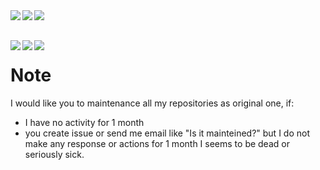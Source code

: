 <a href="https://github.com/sponsors/ROCKTAKEY">
  <img align="left" src="https://img.shields.io/static/v1.svg?label=Sponsor&message=%E2%9D%A4&logo=GitHub&style=flat-square&color=pink" />
</a>
<a href="https://www.patreon.com/rocktakey">
  <img align="left" src="https://img.shields.io/static/v1.svg?label=patreon&message=%E2%9D%A4&logo=patreon&style=flat-square&color=orange" />
</a>
<a href="https://www.amazon.jp/hz/wishlist/ls/19PQEBYE2EL1O?ref_=wl_share">
  <img align="left" src="https://img.shields.io/static/v1.svg?label=Amazon&message=Wishlist&logo=Amazon&style=flat-square&color=blue" />
</a>

<br><br>
<a href="https://github.com/ROCKTAKEY">
  <img align="left" src="https://github-readme-stats.vercel.app/api?username=ROCKTAKEY&show_icons=true&theme=nightowl" />
</a>
<a href="https://github.com/ROCKTAKEY">
  <img align="left" src="https://github-readme-stats.vercel.app/api/top-langs?username=ROCKTAKEY&theme=nightowl" />
</a>
<a href="https://github.com/ROCKTAKEY">
  <img align="left" src="https://github-profile-trophy.vercel.app/?username=ROCKTAKEY&theme=darkhub" />
</a>

# Note
I would like you to maintenance all my repositories as original one, if:
- I have no activity for 1 month
- you create issue or send me email like "Is it mainteined?" but I do not make any response or actions for 1 month
I seems to be dead or seriously sick.
